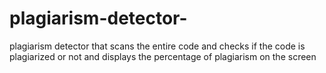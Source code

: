 # plagiarism-detector-
plagiarism detector that scans the entire code and checks if the code is plagiarized or not and displays the percentage of plagiarism on the screen 
